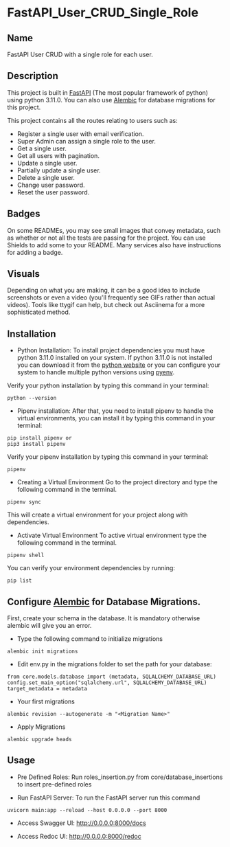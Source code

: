 # FastAPI_User_CRUD_Single_Role



## Name
FastAPI User CRUD with a single role for each user.

## Description
This project is built in [FastAPI](https://fastapi.tiangolo.com/) (The most popular framework of python) using python 3.11.0.
You can also use [Alembic](https://alembic.sqlalchemy.org/en/latest/) for database migrations for this project.

This project contains all the routes relating to users such as:
- Register a single user with email verification.
- Super Admin can assign a single role to the user.
- Get a single user.
- Get all users with pagination.
- Update a single user.
- Partially update a single user.
- Delete a single user.
- Change user password.
- Reset the user password.

## Badges
On some READMEs, you may see small images that convey metadata, such as whether or not all the tests are passing for the project. You can use Shields to add some to your README. Many services also have instructions for adding a badge.

## Visuals
Depending on what you are making, it can be a good idea to include screenshots or even a video (you'll frequently see GIFs rather than actual videos). Tools like ttygif can help, but check out Asciinema for a more sophisticated method.

## Installation
- Python Installation:
To install project dependencies you must have python 3.11.0 installed on your system.
If python 3.11.0 is not installed you can download it from the [python website](https://www.python.org/downloads/) or you can configure your system to handle multiple python versions using [pyenv](https://realpython.com/intro-to-pyenv/).

Verify your python installation by typing this command in your terminal:
```
python --version
```

- Pipenv installation:
After that, you need to install pipenv to handle the virtual environments, you can install it by typing this command in your terminal:
```
pip install pipenv or
pip3 install pipenv
```

Verify your pipenv installation by typing this command in your terminal:
```
pipenv
```

- Creating a Virtual Environment
Go to the project directory and type the following command in the terminal.
```
pipenv sync
```

This will create a virtual environment for your project along with dependencies.

- Activate Virtual Environment
To active virtual environment type the following command in the terminal.
```
pipenv shell
```

You can verify your environment dependencies by running:
```
pip list
```

## Configure [Alembic](https://alembic.sqlalchemy.org/en/latest/) for Database Migrations.
First, create your schema in the database. It is mandatory otherwise alembic will give you an error.

- Type the following command to initialize migrations
```
alembic init migrations
```

- Edit env.py in the migrations folder to set the path for your database:
```
from core.models.database import (metadata, SQLALCHEMY_DATABASE_URL)
config.set_main_option("sqlalchemy.url", SQLALCHEMY_DATABASE_URL)
target_metadata = metadata
```

- Your first migrations
```
alembic revision --autogenerate -m "<Migration Name>"
```

- Apply Migrations
```
alembic upgrade heads
```

## Usage
- Pre Defined Roles:
Run roles_insertion.py from core/database_insertions to insert pre-defined roles

- Run FastAPI Server:
To run the FastAPI server run this command
```
uvicorn main:app --reload --host 0.0.0.0 --port 8000
```

- Access Swagger UI:
http://0.0.0.0:8000/docs

- Access Redoc UI:
http://0.0.0.0:8000/redoc
